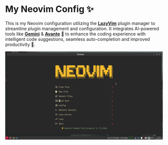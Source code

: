 # My Neovim Config ✨

This is my Neovim configuration utilizing the [**LazyVim**](https://github.com/LazyVim/LazyVim) plugin manager to streamline plugin management and configuration. It integrates AI-powered tools like [**Gemini**](https://github.com/kiddos/gemini.nvim) & [**Avante**](https://github.com/yetone/avante.nvim) 🤖 to enhance the coding experience with intelligent code suggestions, seamless auto-completion and improved productivity 🚀.

<img src="src/Screenshot_2025-06-07_16-33-37.png" alt="">
